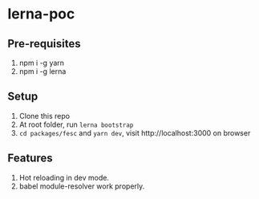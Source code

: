 # lerna-poc

## Pre-requisites
1. npm i -g yarn
2. npm i -g lerna

## Setup
1. Clone this repo
2. At root folder, run ```lerna bootstrap```
3. ```cd packages/fesc``` and ```yarn dev```, visit http://localhost:3000 on browser

## Features
1. Hot reloading in dev mode.
2. babel module-resolver work properly.
